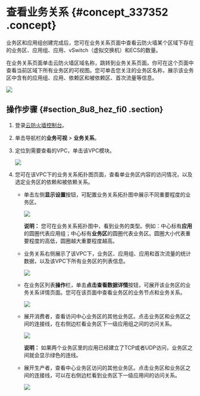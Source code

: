 # 查看业务关系 {#concept_337352 .concept}

业务区和应用组创建完成后，您可在业务关系页面中查看云防火墙某个区域下存在的业务区、应用组、应用、vSwitch（虚拟交换机）和ECS的数量。

在业务关系页面单击云防火墙区域名称，跳转到业务关系页面。你可在这个页面中查看当前区域下所有业务区的可视图。您可单击您关注的业务区名称，展示该业务区中含有的应用组、应用、依赖区和被依赖区、首次流量等信息。

![](http://static-aliyun-doc.oss-cn-hangzhou.aliyuncs.com/assets/img/275126/155922765648199_zh-CN.png)

## 操作步骤 {#section_8u8_hez_fi0 .section}

1.  登录[云防火墙控制台](https://yundun.console.aliyun.com/?p=cfwnext#/overview)。
2.  单击导航栏的**业务可视** \> **业务关系**。
3.  定位到需要查看的VPC，单击该VPC模块。

    ![](http://static-aliyun-doc.oss-cn-hangzhou.aliyuncs.com/assets/img/275126/155922765648318_zh-CN.png)

4.  您可在该VPC下的业务关系拓扑图页面，查看单业务区内容的访问情况，以及选定业务区的依赖和被依赖关系。
    -   单击左侧**显示设置**按钮，可配置业务关系拓扑图中展示不同重要程度的业务区。

        ![](http://static-aliyun-doc.oss-cn-hangzhou.aliyuncs.com/assets/img/275125/155922765648239_zh-CN.png)

        **说明：** 您可在业务关系拓扑图中，看到业务的类型。例如：中心标有**应用**的圆圈代表应用组；中心标有**业务区**的圆圈代表业务区。圆圈大小代表重要程度的高低，圆圈越大重要程度越高。

    -   业务关系右侧展示了该VPC下，业务区、应用组、应用和首次流量的统计数据，以及该VPC下所有业务区的列表信息。

        ![](http://static-aliyun-doc.oss-cn-hangzhou.aliyuncs.com/assets/img/275126/155922765648319_zh-CN.png)

    -   在业务区列表**操作**栏，单击**点击查看数据详情**按钮，可展开该业务区的业务关系详情页面。您可在该页面中查看业务区的业务节点和业务关系。

        ![](http://static-aliyun-doc.oss-cn-hangzhou.aliyuncs.com/assets/img/275126/155922765648320_zh-CN.png)

    -   展开消费者，查看访问中心业务区的其他业务区。点击业务区和业务区之间的连接线，在右侧边栏看业务区下一级应用组之间的访问关系。

        ![](http://static-aliyun-doc.oss-cn-hangzhou.aliyuncs.com/assets/img/275126/155922765648322_zh-CN.png)

        **说明：** 如果两个业务区里的应用已经建立了TCP或者UDP访问，业务区之间就会显示绿色的连线。

    -   展开生产者，查看中心业务区访问的其他业务区。点击业务区和业务区之间的连接线，可以在右侧边栏看到业务区下一级应用间的访问关系。

        ![](http://static-aliyun-doc.oss-cn-hangzhou.aliyuncs.com/assets/img/275126/155922765748321_zh-CN.png)


